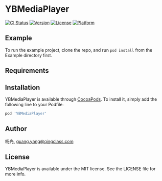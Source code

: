 # YBMediaPlayer

[![CI Status](https://img.shields.io/travis/oneofai/YBMediaPlayer.svg?style=flat)](https://travis-ci.org/oneofai/YBMediaPlayer)
[![Version](https://img.shields.io/cocoapods/v/YBMediaPlayer.svg?style=flat)](https://cocoapods.org/pods/YBMediaPlayer)
[![License](https://img.shields.io/cocoapods/l/YBMediaPlayer.svg?style=flat)](https://cocoapods.org/pods/YBMediaPlayer)
[![Platform](https://img.shields.io/cocoapods/p/YBMediaPlayer.svg?style=flat)](https://cocoapods.org/pods/YBMediaPlayer)

## Example

To run the example project, clone the repo, and run `pod install` from the Example directory first.

## Requirements

## Installation

YBMediaPlayer is available through [CocoaPods](https://cocoapods.org). To install
it, simply add the following line to your Podfile:

```ruby
pod 'YBMediaPlayer'
```

## Author

杨光, guang.yang@qingclass.com

## License

YBMediaPlayer is available under the MIT license. See the LICENSE file for more info.
